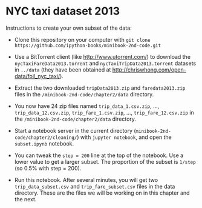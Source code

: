 NYC taxi dataset 2013
=====================

Instructions to create your own subset of the data:

* Clone this repository on your computer with `git clone https://github.com/ipython-books/minibook-2nd-code.git`

* Use a BitTorrent client (like http://www.utorrent.com/) to download the `nycTaxiFareData2013.torrent` and `nycTaxiTripData2013.torrent` datasets in `../data` (they have been obtained at http://chriswhong.com/open-data/foil_nyc_taxi/).

* Extract the two downloaded `tripData2013.zip` and `faredata2013.zip` files in the `/minibook-2nd-code/chapter2/data` directory.

* You now have 24 zip files named `trip_data_1.csv.zip`, ..., `trip_data_12.csv.zip`, `trip_fare_1.csv.zip`, ..., `trip_fare_12.csv.zip` in the `/minibook-2nd-code/chapter2/data` directory.

* Start a notebook server in the current directory (`minibook-2nd-code/chapter2/cleaning/`) with `jupyter notebook`, and open the `subset.ipynb` notebook.

* You can tweak the `step = 200` line at the top of the notebook. Use a lower value to get a larger subset. The proportion of the subset is `1/step` (so 0.5% with step = 200).

* Run this notebook. After several minutes, you will get two `trip_data_subset.csv` and `trip_fare_subset.csv` files in the data directory. These are the files we will be working on in this chapter and the next.

